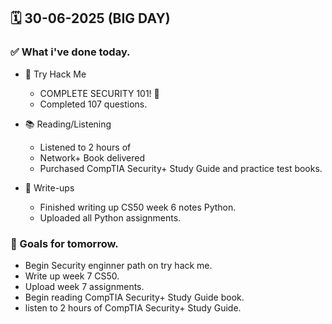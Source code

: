 ## 🗓️ 30-06-2025 (BIG DAY)

### ✅ What i've done today.
- 👾 Try Hack Me
  - COMPLETE SECURITY 101! 🎉
  - Completed 107 questions.
 
- 📚 Reading/Listening
  - Listened to 2 hours of
  - Network+ Book delivered
  - Purchased CompTIA Security+ Study Guide and practice test books.
 
- 📝 Write-ups
  - Finished writing up CS50 week 6 notes Python.
  - Uploaded all Python assignments.  

### 🎯 Goals for tomorrow.
- Begin Security enginner path on try hack me.
- Write up week 7 CS50.
- Upload week 7 assignments.
- Begin reading CompTIA Security+ Study Guide book.
- listen to 2 hours of CompTIA Security+ Study Guide.

